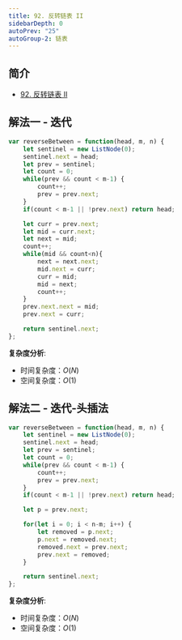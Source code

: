 ```yaml
---
title: 92. 反转链表 II
sidebarDepth: 0
autoPrev: "25"
autoGroup-2: 链表
---
```

## 简介
- [92. 反转链表 II](https://leetcode-cn.com/problems/reverse-linked-list-ii/)

## 解法一 - 迭代
```javascript
var reverseBetween = function(head, m, n) {
    let sentinel = new ListNode(0);
    sentinel.next = head;
    let prev = sentinel;
    let count = 0;
    while(prev && count < m-1) {
        count++;
        prev = prev.next;
    } 
    if(count < m-1 || !prev.next) return head;

    let curr = prev.next;
    let mid = curr.next;
    let next = mid;
    count++;
    while(mid && count<n){
        next = next.next;
        mid.next = curr;
        curr = mid;
        mid = next;
        count++;
    }
    prev.next.next = mid;
    prev.next = curr;

    return sentinel.next;
};
```
**复杂度分析**:
- 时间复杂度：$O(N)$
- 空间复杂度：$O(1)$


## 解法二 - 迭代-头插法
```javascript
var reverseBetween = function(head, m, n) {
    let sentinel = new ListNode(0);
    sentinel.next = head;
    let prev = sentinel;
    let count = 0;
    while(prev && count < m-1) {
        count++;
        prev = prev.next;
    } 
    if(count < m-1 || !prev.next) return head;

    let p = prev.next;

    for(let i = 0; i < n-m; i++) {
        let removed = p.next;
        p.next = removed.next;
        removed.next = prev.next;
        prev.next = removed;
    }

    return sentinel.next;
};
```
**复杂度分析**:
- 时间复杂度：$O(N)$
- 空间复杂度：$O(1)$